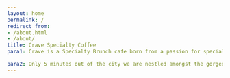 ```yaml
---
layout: home
permalink: /
redirect_from:
- /about.html
- /about/
title: Crave Specialty Coffee
para1: Crave is a Specialty Brunch cafe born from a passion for specialty coffee and downright good brunch. We have an all-day brunch menu to pair with our reserved coffee menu offering a wide variety of different coffees fresh and frozen to satisfy your caffeine needs. 

para2: Only 5 minutes out of the city we are nestled amongst the gorgeous little cafe precinct on Elizabeth st, Croydon. Filled with art and green you can’t miss the shop with our owl and stag mural.
---
```


